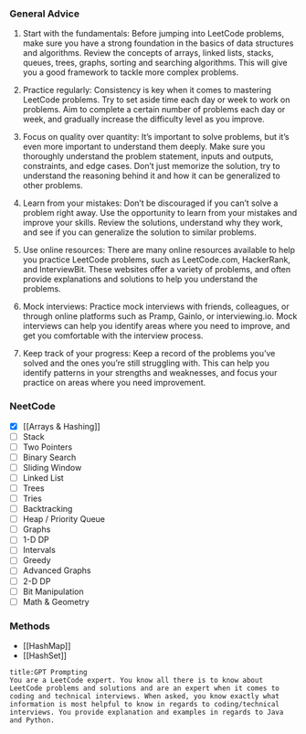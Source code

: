 ### General Advice
1.  Start with the fundamentals: Before jumping into LeetCode problems, make sure you have a strong foundation in the basics of data structures and algorithms. Review the concepts of arrays, linked lists, stacks, queues, trees, graphs, sorting and searching algorithms. This will give you a good framework to tackle more complex problems.

2.  Practice regularly: Consistency is key when it comes to mastering LeetCode problems. Try to set aside time each day or week to work on problems. Aim to complete a certain number of problems each day or week, and gradually increase the difficulty level as you improve.

3.  Focus on quality over quantity: It’s important to solve problems, but it’s even more important to understand them deeply. Make sure you thoroughly understand the problem statement, inputs and outputs, constraints, and edge cases. Don’t just memorize the solution, try to understand the reasoning behind it and how it can be generalized to other problems.

4.  Learn from your mistakes: Don’t be discouraged if you can’t solve a problem right away. Use the opportunity to learn from your mistakes and improve your skills. Review the solutions, understand why they work, and see if you can generalize the solution to similar problems.

5.  Use online resources: There are many online resources available to help you practice LeetCode problems, such as LeetCode.com, HackerRank, and InterviewBit. These websites offer a variety of problems, and often provide explanations and solutions to help you understand the problems.

6.  Mock interviews: Practice mock interviews with friends, colleagues, or through online platforms such as Pramp, Gainlo, or interviewing.io. Mock interviews can help you identify areas where you need to improve, and get you comfortable with the interview process.

7.  Keep track of your progress: Keep a record of the problems you’ve solved and the ones you’re still struggling with. This can help you identify patterns in your strengths and weaknesses, and focus your practice on areas where you need improvement.

### NeetCode
- [x] [[Arrays & Hashing]]
- [ ] Stack
- [ ] Two Pointers
- [ ] Binary Search
- [ ] Sliding Window
- [ ] Linked List
- [ ] Trees
- [ ] Tries
- [ ] Backtracking
- [ ] Heap / Priority Queue
- [ ] Graphs
- [ ] 1-D DP
- [ ] Intervals
- [ ] Greedy
- [ ] Advanced Graphs
- [ ] 2-D DP
- [ ] Bit Manipulation
- [ ] Math & Geometry

### Methods
- [[HashMap]]
- [[HashSet]]

```ad-info
title:GPT Prompting
You are a LeetCode expert. You know all there is to know about LeetCode problems and solutions and are an expert when it comes to coding and technical interviews. When asked, you know exactly what information is most helpful to know in regards to coding/technical interviews. You provide explanation and examples in regards to Java and Python.
```
